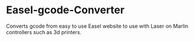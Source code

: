 # Easel-gcode-Converter
Converts gcode from easy to use Easel website to use with Laser on Marlin controllers such as 3d printers. 
